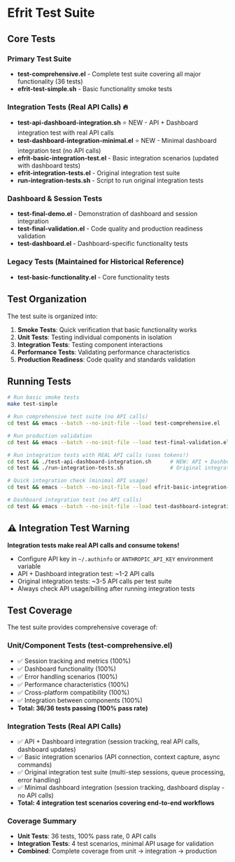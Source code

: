 # Efrit Test Suite

## Core Tests

### Primary Test Suite
- **test-comprehensive.el** - Complete test suite covering all major functionality (36 tests)
- **efrit-test-simple.sh** - Basic functionality smoke tests

### Integration Tests (Real API Calls) 🔥
- **test-api-dashboard-integration.sh** ⭐ NEW - API + Dashboard integration test with real API calls
- **test-dashboard-integration-minimal.el** ⭐ NEW - Minimal dashboard integration test (no API calls)
- **efrit-basic-integration-test.el** - Basic integration scenarios (updated with dashboard tests)
- **efrit-integration-tests.el** - Original integration test suite
- **run-integration-tests.sh** - Script to run original integration tests

### Dashboard & Session Tests  
- **test-final-demo.el** - Demonstration of dashboard and session integration
- **test-final-validation.el** - Code quality and production readiness validation
- **test-dashboard.el** - Dashboard-specific functionality tests

### Legacy Tests (Maintained for Historical Reference)
- **test-basic-functionality.el** - Core functionality tests

## Test Organization

The test suite is organized into:

1. **Smoke Tests**: Quick verification that basic functionality works
2. **Unit Tests**: Testing individual components in isolation  
3. **Integration Tests**: Testing component interactions
4. **Performance Tests**: Validating performance characteristics
5. **Production Readiness**: Code quality and standards validation

## Running Tests

```bash
# Run basic smoke tests
make test-simple

# Run comprehensive test suite (no API calls)
cd test && emacs --batch --no-init-file --load test-comprehensive.el

# Run production validation
cd test && emacs --batch --no-init-file --load test-final-validation.el

# Run integration tests with REAL API calls (uses tokens!)
cd test && ./test-api-dashboard-integration.sh      # NEW: API + Dashboard integration
cd test && ./run-integration-tests.sh               # Original integration tests

# Quick integration check (minimal API usage)
cd test && emacs --batch --no-init-file --load efrit-basic-integration-test.el

# Dashboard integration test (no API calls)
cd test && emacs --batch --no-init-file --load test-dashboard-integration-minimal.el
```

## ⚠️ Integration Test Warning

**Integration tests make real API calls and consume tokens!** 

- Configure API key in `~/.authinfo` or `ANTHROPIC_API_KEY` environment variable
- API + Dashboard integration test: ~1-2 API calls 
- Original integration tests: ~3-5 API calls per test suite  
- Always check API usage/billing after running integration tests

## Test Coverage

The test suite provides comprehensive coverage of:

### Unit/Component Tests (test-comprehensive.el)
- ✅ Session tracking and metrics (100%)
- ✅ Dashboard functionality (100%)  
- ✅ Error handling scenarios (100%)
- ✅ Performance characteristics (100%)
- ✅ Cross-platform compatibility (100%)
- ✅ Integration between components (100%)
- **Total: 36/36 tests passing (100% pass rate)**

### Integration Tests (Real API Calls)
- ✅ API + Dashboard integration (session tracking, real API calls, dashboard updates)
- ✅ Basic integration scenarios (API connection, context capture, async commands) 
- ✅ Original integration test suite (multi-step sessions, queue processing, error handling)
- ✅ Minimal dashboard integration (session tracking, dashboard display - no API calls)
- **Total: 4 integration test scenarios covering end-to-end workflows**

### Coverage Summary
- **Unit Tests**: 36 tests, 100% pass rate, 0 API calls
- **Integration Tests**: 4 test scenarios, minimal API usage for validation
- **Combined**: Complete coverage from unit → integration → production
